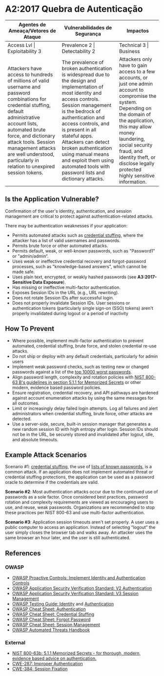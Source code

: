 # A2:2017 Quebra de Autenticação

| Agentes de Ameaça/Vetores de Ataque | Vulnerabilidades de Segurança           | Impactos               |
| -- | -- | -- |
| Access Lvl \| Exploitability 3 | Prevalence 2 \| Detectability 2 | Technical 3 \| Business |
| Attackers have access to hundreds of millions of valid username and password combinations for credential stuffing, default administrative account lists, automated brute force, and dictionary attack tools. Session management attacks are well understood, particularly in relation to unexpired session tokens. | The prevalence of broken authentication is widespread due to the design and implementation of most identity and access controls. Session management is the bedrock of authentication and access controls, and is present in all stateful apps. Attackers can detect broken authentication using manual means and exploit them using automated tools with password lists and dictionary attacks. | Attackers only have to gain access to a few accounts, or just one admin account to compromise the system. Depending on the domain of the application, this may allow money laundering, social security fraud, and identity theft, or disclose legally protected highly sensitive information. |

## Is the Application Vulnerable?

Confirmation of the user's identity, authentication, and session management are critical to protect against authentication-related attacks.

There may be authentication weaknesses if your application:

* Permits automated attacks such as [credential stuffing](https://www.owasp.org/index.php/Credential_stuffing), where the attacker has a list of valid usernames and passwords.
* Permits brute force or other automated attacks.
* Permits default, weak, or well-known passwords, such as "Password1" or "admin/admin“.
* Uses weak or ineffective credential recovery and forgot-password processes, such as "knowledge-based answers", which cannot be made safe.
* Uses plain text, encrypted, or weakly hashed passwords (see **A3:2017-Sensitive Data Exposure**).
* Has missing or ineffective multi-factor authentication.
* Exposes Session IDs in the URL (e.g., URL rewriting).
* Does not rotate Session IDs after successful login.
* Does not properly invalidate Session IDs. User sessions or authentication tokens (particularly single sign-on (SSO) tokens) aren't properly invalidated during logout or a period of inactivity

## How To Prevent

* Where possible, implement multi-factor authentication to prevent automated, credential stuffing, brute force, and stolen credential re-use attacks. 
* Do not ship or deploy with any default credentials, particularly for admin users
* Implement weak password checks, such as testing new or changed passwords against a list of the [top 10000 worst passwords](https://github.com/danielmiessler/SecLists/tree/master/Passwords).
* Align password length, complexity and rotation policies with [NIST 800-63 B's guidelines in section 5.1.1 for Memorized Secrets](https://pages.nist.gov/800-63-3/sp800-63b.html#memsecret) or other modern, evidence based password policies.
* Ensure registration, credential recovery, and API pathways are hardened against account enumeration attacks by using the same messages for all outcomes.
* Limit or increasingly delay failed login attempts. Log all failures and alert administrators when credential stuffing, brute force, other attacks are detected.
* Use a server-side, secure, built-in session manager that generates a new random session ID with high entropy after login. Session IDs should not be in the URL, be securely stored and invalidated after logout, idle, and absolute timeouts.

## Example Attack Scenarios

Scenario #1: [credential stuffing](https://www.owasp.org/index.php/Credential_stuffing), the use of [lists of known passwords](https://github.com/danielmiessler/SecLists), is a common attack. If an application does not implement automated threat or credential stuffing protections, the application can be used as a password oracle to determine if the credentials are valid.

**Scenario #2**: Most authentication attacks occur due to the continued use of passwords as a sole factor. Once considered best practices, password rotation and complexity requirements are viewed as encouraging users to use, and reuse, weak passwords. Organizations are recommended to stop these practices per NIST 800-63 and use multi-factor authentication.

**Scenario #3**: Application session timeouts aren't set properly. A user uses a public computer to access an application. Instead of selecting “logout” the user simply closes the browser tab and walks away. An attacker uses the same browser an hour later, and the user is still authenticated.

## References

### OWASP

* [OWASP Proactive Controls: Implement Identity and Authentication Controls](https://www.owasp.org/index.php/OWASP_Proactive_Controls#5:_Implement_Identity_and_Authentication_Controls)
* [OWASP Application Security Verification Standard: V2 Authentication](https://www.owasp.org/index.php/Category:OWASP_Application_Security_Verification_Standard_Project#tab=Home)
* [OWASP Application Security Verification Standard: V3 Session Management](https://www.owasp.org/index.php/Category:OWASP_Application_Security_Verification_Standard_Project#tab=Home)
* [OWASP Testing Guide: Identity](https://www.owasp.org/index.php/Testing_Identity_Management)
 and [Authentication](https://www.owasp.org/index.php/Testing_for_authentication)
* [OWASP Cheat Sheet: Authentication](https://www.owasp.org/index.php/Authentication_Cheat_Sheet)
* [OWASP Cheat Sheet: Credential Stuffing](https://www.owasp.org/index.php/Credential_Stuffing_Prevention_Cheat_Sheet)
* [OWASP Cheat Sheet: Forgot Password](https://www.owasp.org/index.php/Forgot_Password_Cheat_Sheet)
* [OWASP Cheat Sheet: Session Management](https://www.owasp.org/index.php/Session_Management_Cheat_Sheet)
* [OWASP Automated Threats Handbook](https://www.owasp.org/index.php/OWASP_Automated_Threats_to_Web_Applications)

### External

* [NIST 800-63b: 5.1.1 Memorized Secrets - for thorough, modern, evidence based advice on authentication.](https://pages.nist.gov/800-63-3/sp800-63b.html#memsecret)
* [CWE-287: Improper Authentication](https://cwe.mitre.org/data/definitions/287.html)
* [CWE-384: Session Fixation](https://cwe.mitre.org/data/definitions/384.html)
